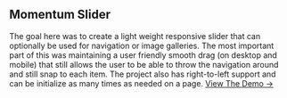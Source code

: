 ## Momentum Slider

The goal here was to create a light weight responsive slider that can optionally be used for navigation or image galleries. The most important part of this was maintaining a user friendly smooth drag (on desktop and mobile) that still allows the user to be able to throw the navigation around and still snap to each item. The project also has right-to-left support and can be initialize as many times as needed on a page.
[View The Demo →](http://jonbest.ca/drag/)